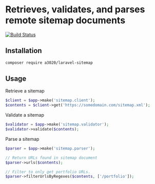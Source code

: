 # Retrieves, validates, and parses remote sitemap documents

[![Build Status](https://travis-ci.org/a3020/laravel-sitemap.svg?branch=master)](https://travis-ci.org/a3020/laravel-sitemap)

## Installation

```bash
composer require a3020/laravel-sitemap
```

## Usage

Retrieve a sitemap

```php
$client = $app->make('sitemap.client');
$contents = $client->get('https://somedomain.com/sitemap.xml');
``` 

Validate a sitemap

```php
$validator = $app->make('sitemap.validator');
$validator->validate($contents);
```

Parse a sitemap

```php
$parser = $app->make('sitemap.parser');

// Return URLs found in sitemap document
$parser->urls($contents);

// Filter to only get portfolio URLs.
$parser->filterUrlsByRegexes($contents, ['/portfolio']);
```
